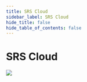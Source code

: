 ```yaml
---
title: SRS Cloud
sidebar_label: SRS Cloud
hide_title: false
hide_table_of_contents: false
---
```


# SRS Cloud

![](https://ossrs.net/gif/v1/sls.gif?site=ossrs.io&path=/lts/doc-en-4/tutorial/srs-cloud-server)


